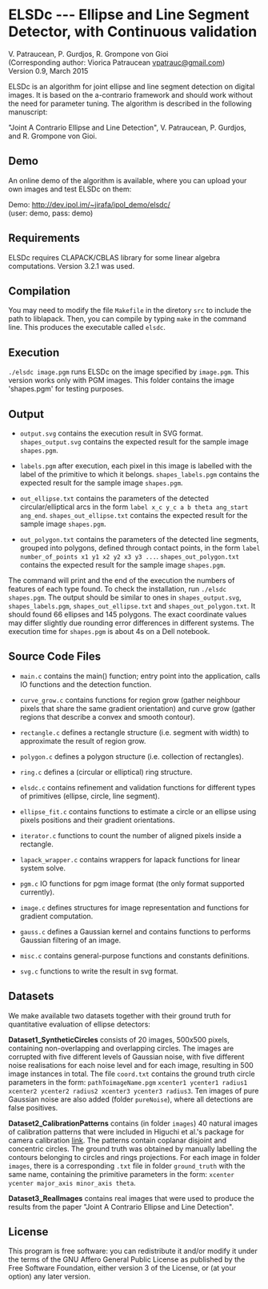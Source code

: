 ELSDc --- Ellipse and Line Segment Detector, with Continuous validation
=======================================================================

V. Patraucean, P. Gurdjos, R. Grompone von Gioi  
(Corresponding author: Viorica Patraucean vpatrauc@gmail.com)  
Version 0.9, March 2015

ELSDc is an algorithm for joint ellipse and line segment detection on digital
images. It is based on the a-contrario framework and should work without the
need for parameter tuning. The algorithm is described in the following
manuscript:

  "Joint A Contrario Ellipse and Line Detection",
  V. Patraucean, P. Gurdjos, and R. Grompone von Gioi.


Demo
----

An online demo of the algorithm is available, where you can upload your own
images and test ELSDc on them:

Demo: http://dev.ipol.im/~jirafa/ipol_demo/elsdc/  
(user: demo, pass: demo)


Requirements
------------

ELSDc requires CLAPACK/CBLAS library for some linear algebra computations.
Version 3.2.1 was used.


Compilation
-----------

You may need to modify the file `Makefile` in the diretory `src` to include the
path to liblapack. Then, you can compile by typing `make` in the command
line. This produces the executable called `elsdc`.


Execution
---------

`./elsdc image.pgm` runs ELSDc on the image specified by `image.pgm`. This
version works only with PGM images. This folder contains the image 'shapes.pgm'
for testing purposes.


Output
------

- `output.svg` contains the execution result in SVG format. `shapes_output.svg`
               contains the expected result for the sample image `shapes.pgm`.

- `labels.pgm` after execution, each pixel in this image is labelled with the
               label of the primitive to which it belongs. `shapes_labels.pgm`
               contains the expected result for the sample image `shapes.pgm`.

- `out_ellipse.txt` contains the parameters of the detected circular/elliptical
                   arcs in the form `label x_c y_c a b theta ang_start
                   ang_end`. `shapes_out_ellipse.txt` contains the expected
                   result for the sample image `shapes.pgm`.

- `out_polygon.txt` contains the parameters of the detected line segments,
                   grouped into polygons, defined through contact points, in
                   the form `label number_of_points x1 y1 x2 y2 x3 y3 ...`.
                   `shapes_out_polygon.txt` contains the expected result for
                   the sample image `shapes.pgm`.

The command will print and the end of the execution the numbers of features of
each type found. To check the installation, run `./elsdc shapes.pgm`. The
output should be similar to ones in `shapes_output.svg`, `shapes_labels.pgm`,
`shapes_out_ellipse.txt` and `shapes_out_polygon.txt`. It should found 66
ellipses and 145 polygons. The exact coordinate values may differ slightly due
rounding error differences in different systems. The execution time for
`shapes.pgm` is about 4s on a Dell notebook.


Source Code Files
-----------------

- `main.c`         contains the main() function; entry point into the
                   application, calls IO functions and the detection function.

- `curve_grow.c`   contains functions for region grow (gather neighbour pixels
                   that share the same gradient orientation) and curve grow
                   (gather regions that describe a convex and smooth contour).

- `rectangle.c`    defines a rectangle structure (i.e. segment with width) to
                   approximate the result of region grow.

- `polygon.c`      defines a polygon structure (i.e. collection of rectangles).

- `ring.c`         defines a (circular or elliptical) ring structure.

- `elsdc.c`        contains refinement and validation functions for different
                   types of primitives (ellipse, circle, line segment).

- `ellipse_fit.c`  contains functions to estimate a circle or an ellipse using
                   pixels positions and their gradient orientations.

- `iterator.c`     functions to count the number of aligned pixels inside a
                   rectangle.

- `lapack_wrapper.c` contains wrappers for lapack functions for linear system
                   solve.

- `pgm.c`          IO functions for pgm image format (the only format supported
                   currently).

- `image.c`        defines structures for image representation and functions for
                   gradient computation.

- `gauss.c`        defines a Gaussian kernel and contains functions to performs
                   Gaussian filtering of an image.

- `misc.c`         contains general-purpose functions and constants definitions.

- `svg.c`          functions to write the result in svg format.


Datasets
--------

We make available two datasets together with their ground truth for
quantitative evaluation of ellipse detectors:

**Dataset1_SyntheticCircles** consists of 20 images, 500x500 pixels, containing
non-overlapping and overlapping circles. The images are corrupted with five
different levels of Gaussian noise, with five different noise realisations for
each noise level and for each image, resulting in 500 image instances in total.
The file `coord.txt` contains the ground truth circle parameters in the form:
`pathToimageName.pgm` `xcenter1 ycenter1 radius1 xcenter2 ycenter2 radius2
xcenter3 ycenter3 radius3`. Ten images of pure Gaussian noise are also added
(folder `pureNoise`), where all detections are false positives.

**Dataset2_CalibrationPatterns** contains (in folder `images`) 40 natural
images of calibration patterns that were included in Higuchi et al.'s package
for camera calibration
[link](http://www.ri.cmu.edu/research_project_detail.html?project_id=617&menu_id=261).
The patterns contain coplanar disjoint and concentric circles. The ground truth
was obtained by manually labelling the contours belonging to circles and rings
projections. For each image in folder `images`, there is a corresponding `.txt`
file in folder `ground_truth` with the same name, containing the primitive
parameters in the form: `xcenter ycenter major_axis minor_axis theta`.

**Dataset3_RealImages** contains real images that were used to produce the
results from the paper "Joint A Contrario Ellipse and Line Detection".


License
-------

This program is free software: you can redistribute it and/or modify it under
the terms of the GNU Affero General Public License as published by the Free
Software Foundation, either version 3 of the License, or (at your option) any
later version.

